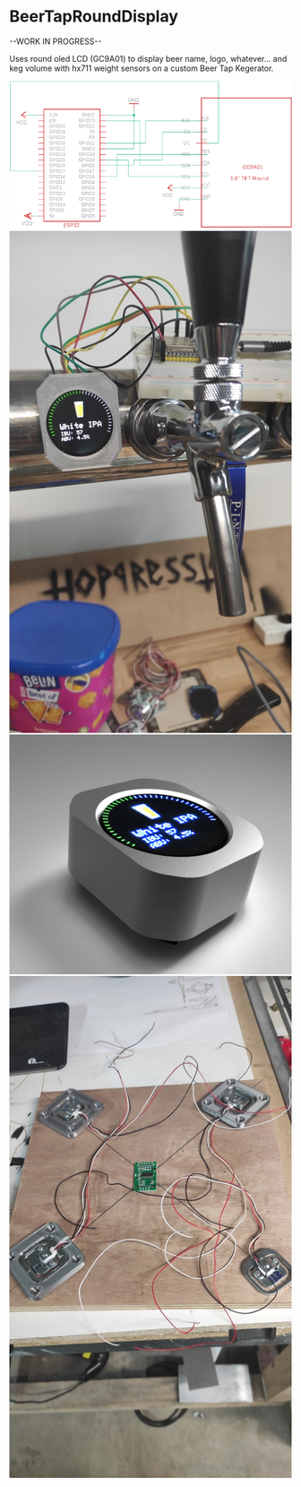 # BeerTapRoundDisplay
--WORK IN PROGRESS--

Uses round oled LCD (GC9A01) to display beer name, logo, whatever... and keg volume with hx711 weight sensors on a custom Beer Tap Kegerator.

![display](./doc/schema.png)
![display](./doc/IMG_20220213_194237.jpg)
![display](./doc/render1.png)
![display](./doc/IMG_20220216_224940.jpg)



